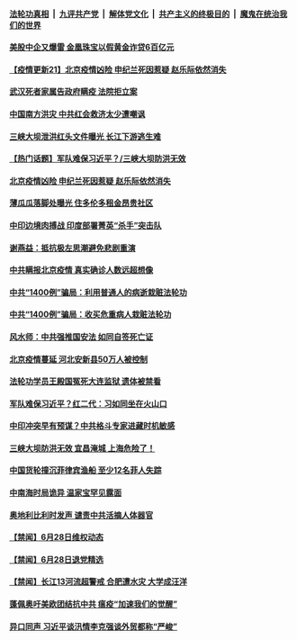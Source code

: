 

####  [法轮功真相](../../../../basic/blob/master/README.md?t=06300231) &nbsp;|&nbsp; [九评共产党](../../../../9ping.md/blob/master/README.md?t=06300231) &nbsp;|&nbsp; [解体党文化](../../../../jtdwh.md/blob/master/README.md?t=06300231)  &nbsp;|&nbsp; [共产主义的终极目的](../../../../gczydzjmd.md/blob/master/README.md?t=06300231) &nbsp;|&nbsp; [魔鬼在统治我们的世界](../../../../mgztzwmdsj.md/blob/master/README.md?t=06300231) 

#### [美股中企又爆雷 金凰珠宝以假黄金诈贷6百亿元](../pages/prog204/a102882190.md?t=06300231) 


#### [【疫情更新21】北京疫情凶险 申纪兰死因惹疑 赵乐际依然消失](../pages/prog204/a102881681.md?t=06300231) 

#### [武汉死者家属告政府瞒疫 法院拒立案](../pages/prog204/a102882016.md?t=06300231) 

#### [中国南方洪灾 中共红会救济太少遭嘲讽](../pages/prog204/a102882006.md?t=06300231) 

#### [三峡大坝泄洪红头文件曝光 长江下游逃生难](../pages/prog204/a102881961.md?t=06300231) 

#### [【热门话题】军队难保习近平？/三峡大坝防洪无效](../pages/prog204/a102881960.md?t=06300231) 

#### [北京疫情凶险 申纪兰死因惹疑 赵乐际依然消失](../pages/prog204/a102881941.md?t=06300231) 

#### [薄瓜瓜落脚处曝光 住多伦多租金昂贵社区](../pages/prog204/a102881907.md?t=06300231) 

#### [中印边境肉搏战 印度部署菁英“杀手”突击队](../pages/prog204/a102881878.md?t=06300231) 

#### [谢燕益：抵抗极左思潮避免悲剧重演](../pages/prog204/a102881897.md?t=06300231) 

#### [中共瞒报北京疫情 真实确诊人数远超想像](../pages/prog204/a102881855.md?t=06300231) 

#### [中共“1400例”骗局：利用普通人的病逝栽赃法轮功](../pages/prog204/a102881842.md?t=06300231) 

#### [中共“1400例”骗局：收买危重病人栽赃法轮功](../pages/prog204/a102881839.md?t=06300231) 

#### [风水师：中共强推国安法 如同自签死亡证](../pages/prog204/a102881825.md?t=06300231) 

#### [北京疫情蔓延 河北安新县50万人被控制](../pages/prog204/a102881818.md?t=06300231) 

#### [法轮功学员王殿国冤死大连监狱 遗体被禁看](../pages/prog204/a102881814.md?t=06300231) 

#### [军队难保习近平？红二代：习如同坐在火山口](../pages/prog204/a102881774.md?t=06300231) 

#### [中印冲突早有预谋？中共格斗专家进藏时机敏感](../pages/prog204/a102881759.md?t=06300231) 

#### [三峡大坝防洪无效 宜昌淹城 上海危险了！](../pages/prog204/a102881750.md?t=06300231) 

#### [中国货轮撞沉菲律宾渔船 至少12名菲人失踪](../pages/prog204/a102881747.md?t=06300231) 

#### [中南海时局诡异 温家宝罕见露面](../pages/prog204/a102881714.md?t=06300231) 


#### [奥地利比利时发声 谴责中共活摘人体器官](../pages/prog204/a102881695.md?t=06300231) 

#### [【禁闻】6月28日维权动态](../pages/prog204/a102881671.md?t=06300231) 

#### [【禁闻】6月28日退党精选](../pages/prog204/a102881673.md?t=06300231) 

#### [【禁闻】长江13河流超警戒 合肥遭水灾 大学成汪洋](../pages/prog204/a102881627.md?t=06300231) 

#### [蓬佩奥吁美欧团结抗中共 瘟疫“加速我们的觉醒”](../pages/prog204/a102881568.md?t=06300231) 

#### [异口同声 习近平谈汛情李克强谈外贸都称“严峻”](../pages/prog204/a102881619.md?t=06300231) 

